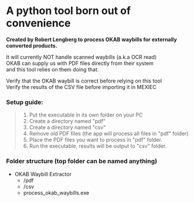   # A python tool born out of convenience  
  **Created by Robert Lengberg to process OKAB waybills for externally converted products.**<br/>

  It will currently NOT handle scanned waybills (a.k.a OCR read)<br/>
  OKAB can supply us with PDF files directly from their system<br/>
  and this tool relies on them doing that.<br/>

  Verify that the OKAB waybill is correct before relying on this tool<br/>
  Verify the results of the CSV file before importing it in MEXIEC<br/>

### Setup guide:
>  1. Put the executable in its own folder on your PC<br/>
>  2. Create a directory named "pdf"<br/>
>  3. Create a directory named "csv"<br/>
>  4. Remove old PDF files (the app will process all files in "pdf" folder)<br/>
>  5. Place the PDF files you want to process in "pdf" folder.<br/>
>   6. Run the executable, results will be output to "csv" folder.<br/>

### Folder structure (top folder can be named anything)
- OKAB Waybill Extractor
  - /pdf
  - /csv
  - process_okab_waybills.exe